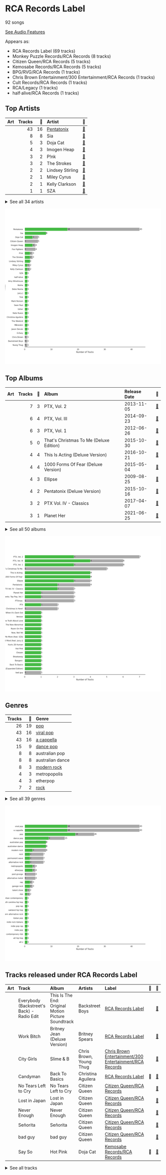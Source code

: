 # RCA Records Label

92 songs

[See Audio Features](audio_features.md)

Appears as:
- RCA Records Label (69 tracks)
- Monkey Puzzle Records/RCA Records (8 tracks)
- Citizen Queen/RCA Records (5 tracks)
- Kemosabe Records/RCA Records (5 tracks)
- BPG/RVG/RCA Records (1 tracks)
- Chris Brown Entertainment/300 Entertainment/RCA Records (1 tracks)
- Cult Records/RCA Records (1 tracks)
- RCA/Legacy (1 tracks)
- half·alive/RCA Records (1 tracks)

## Top Artists

| Art | Tracks | 💚 | Artist | 🔗 |
|:---|---:|---:|:---|:---|
| <img src="https://i.scdn.co/image/ab6761610000e5eb1723d33e6837b553b2e512c1" alt="" width="50" /> | 43 | 16 | [Pentatonix](../../artists/pentatonix/overview.md) | [🔗](https://open.spotify.com/artist/26AHtbjWKiwYzsoGoUZq53) |
| <img src="https://i.scdn.co/image/ab6761610000e5ebec40474426f4401a4203dc9f" alt="" width="50" /> | 8 | 8 | Sia | [🔗](https://open.spotify.com/artist/5WUlDfRSoLAfcVSX1WnrxN) |
| <img src="https://i.scdn.co/image/ab6761610000e5eb727a2ac15afe659be999beba" alt="" width="50" /> | 5 | 3 | Doja Cat | [🔗](https://open.spotify.com/artist/5cj0lLjcoR7YOSnhnX0Po5) |
| <img src="https://i.scdn.co/image/ab6761610000e5eb4622b02ee5bd6a21f50ca323" alt="" width="50" /> | 4 | 3 | Imogen Heap | [🔗](https://open.spotify.com/artist/6Xb4ezwoAQC4516kI89nWz) |
| <img src="https://i.scdn.co/image/ab6761610000e5eb7bbad89a61061304ec842588" alt="" width="50" /> | 3 | 2 | P!nk | [🔗](https://open.spotify.com/artist/1KCSPY1glIKqW2TotWuXOR) |
| <img src="https://i.scdn.co/image/ab6761610000e5ebcaea403b29f6a09260b6a18a" alt="" width="50" /> | 3 | 2 | The Strokes | [🔗](https://open.spotify.com/artist/0epOFNiUfyON9EYx7Tpr6V) |
| <img src="https://i.scdn.co/image/ab6761610000e5ebd68284f34757dde6b0e86b02" alt="" width="50" /> | 2 | 2 | Lindsey Stirling | [🔗](https://open.spotify.com/artist/378dH6EszOLFShpRzAQkVM) |
| <img src="https://i.scdn.co/image/ab6761610000e5eb7e8110a92ec2252f0821f8b8" alt="" width="50" /> | 2 | 1 | Miley Cyrus | [🔗](https://open.spotify.com/artist/5YGY8feqx7naU7z4HrwZM6) |
| <img src="https://i.scdn.co/image/ab6761610000e5eb305a7cc6760b53a67aaae19d" alt="" width="50" /> | 2 | 1 | Kelly Clarkson | [🔗](https://open.spotify.com/artist/3BmGtnKgCSGYIUhmivXKWX) |
| <img src="https://i.scdn.co/image/ab6761610000e5eb7eb7f6371aad8e67e01f0a03" alt="" width="50" /> | 1 | 1 | SZA | [🔗](https://open.spotify.com/artist/7tYKF4w9nC0nq9CsPZTHyP) |


<details>
<summary>See all 34 artists</summary>

| Art | Tracks | 💚 | Artist | 🔗 |
|:---|---:|---:|:---|:---|
| <img src="https://i.scdn.co/image/ab6761610000e5eb78b9bf3dfa09b90ec0aac135" alt="" width="50" /> | 1 | 1 | half•alive | [🔗](https://open.spotify.com/artist/7sOR7gk6XUlGnxj3p9F54k) |
| <img src="https://i.scdn.co/image/ab6761610000e5eb2ceb023b10da17590878e88c" alt="" width="50" /> | 1 | 1 | Amy Winehouse | [🔗](https://open.spotify.com/artist/6Q192DXotxtaysaqNPy5yR) |
| <img src="https://i.scdn.co/image/ab6761610000e5ebf271138f95fbe8188d909d50" alt="" width="50" /> | 1 | 1 | Kesha | [🔗](https://open.spotify.com/artist/6LqNN22kT3074XbTVUrhzX) |
| <img src="https://i.scdn.co/image/ab6761610000e5ebc692afc666512dc946a7358f" alt="" width="50" /> | 1 | 1 | Bebe Rexha | [🔗](https://open.spotify.com/artist/64M6ah0SkkRsnPGtGiRAbb) |
| <img src="https://i.scdn.co/image/ab6761610000e5eb116fc50265ef72d7e66723a5" alt="" width="50" /> | 1 | 1 | Juicy J | [🔗](https://open.spotify.com/artist/5gCRApTajqwbnHHPbr2Fpi) |
| <img src="https://i.scdn.co/image/ab6761610000e5ebee310fa1ea1733fd31d9866c" alt="" width="50" /> | 1 | 1 | Tink | [🔗](https://open.spotify.com/artist/4v6XOdonnfpdTKTRJArG7v) |
| <img src="https://i.scdn.co/image/ab6761610000e5eb105cc9628c315b29d299fbb4" alt="" width="50" /> | 1 | 1 | Mark Ronson | [🔗](https://open.spotify.com/artist/3hv9jJF3adDNsBSIQDqcjp) |
| <img src="https://i.scdn.co/image/ab6761610000e5eb60c3e9abe7327c0097738f22" alt="" width="50" /> | 1 | 1 | Sean Paul | [🔗](https://open.spotify.com/artist/3Isy6kedDrgPYoTS1dazA9) |
| <img src="https://i.scdn.co/image/ab6761610000e5eb84813d8e6a3154717e618140" alt="" width="50" /> | 1 | 1 | Usher | [🔗](https://open.spotify.com/artist/23zg3TcAtWQy7J6upgbUnj) |
| <img src="https://i.scdn.co/image/5d5dec419f704181b9a23dd9c55562632817c442" alt="" width="50" /> | 1 | 1 | Nate Ruess | [🔗](https://open.spotify.com/artist/1qUjOF5fzrpoNycD36b2jZ) |
| <img src="https://i.scdn.co/image/ab6761610000e5eb371cba21c6962a457c550b81" alt="" width="50" /> | 1 | 1 | Christina Aguilera | [🔗](https://open.spotify.com/artist/1l7ZsJRRS8wlW3WfJfPfNS) |
| <img src="https://i.scdn.co/image/ab6761610000e5eb01b9b4ec2a05d0805428acfa" alt="" width="50" /> | 1 | 1 | The Weeknd | [🔗](https://open.spotify.com/artist/1Xyo4u8uXC1ZmMpatF05PJ) |
| <img src="https://i.scdn.co/image/ab6761610000e5eb734144a8667a0bab0a9b9481" alt="" width="50" /> | 1 | 1 | Måneskin | [🔗](https://open.spotify.com/artist/0lAWpj5szCSwM4rUMHYmrr) |
| <img src="https://i.scdn.co/image/ab6761610000e5eb654972693e0efed3f3f4d090" alt="" width="50" /> | 1 | 1 | Jason Derulo | [🔗](https://open.spotify.com/artist/07YZf4WDAMNwqr4jfgOZ8y) |
| <img src="https://i.scdn.co/image/ab6761610000e5ebd9cfdc05548d1655bc265f85" alt="" width="50" /> | 1 | 1 | G-Eazy | [🔗](https://open.spotify.com/artist/02kJSzxNuaWGqwubyUba0Z) |
| <img src="https://i.scdn.co/image/ab6761610000e5eb586b55e89ac8b2b492f5490c" alt="" width="50" /> | 5 | 0 | Citizen Queen | [🔗](https://open.spotify.com/artist/2z7BqfKvVlkr8KVAOTBKcz) |
| <img src="https://i.scdn.co/image/ab6761610000e5ebc884df599abc793c116cdf15" alt="" width="50" /> | 4 | 0 | Foo Fighters | [🔗](https://open.spotify.com/artist/7jy3rLJdDQY21OgRLCZ9sD) |
| <img src="https://i.scdn.co/image/ab6761610000e5ebe50aa80e0f5869f84f6874d1" alt="" width="50" /> | 1 | 0 | Chris Brown | [🔗](https://open.spotify.com/artist/7bXgB6jMjp9ATFy66eO08Z) |
| <img src="https://i.scdn.co/image/ab6761610000e5ebb0d44bc6f830e443d7501a8c" alt="" width="50" /> | 1 | 0 | Backstreet Boys | [🔗](https://open.spotify.com/artist/5rSXSAkZ67PYJSvpUpkOr7) |
| <img src="https://i.scdn.co/image/ab6761610000e5eb547d2b41c9f2c97318aad0ed" alt="" width="50" /> | 1 | 0 | Young Thug | [🔗](https://open.spotify.com/artist/50co4Is1HCEo8bhOyUWKpn) |
| <img src="https://i.scdn.co/image/ab6761610000e5eb9a93e273380982dff84c0d7c" alt="" width="50" /> | 1 | 0 | Elvis Presley | [🔗](https://open.spotify.com/artist/43ZHCT0cAZBISjO8DG9PnE) |
| <img src="https://i.scdn.co/image/ab6761610000e5eb740bae2676885855f3e5b05a" alt="" width="50" /> | 1 | 0 | Tove Styrke | [🔗](https://open.spotify.com/artist/2QSPrJfYeRXaltEEiriXN9) |
| <img src="https://i.scdn.co/image/ab6761610000e5eb4e7e6ded87a4e0f65b5afcec" alt="" width="50" /> | 1 | 0 | Britney Spears | [🔗](https://open.spotify.com/artist/26dSoYclwsYLMAKD3tpOr4) |
| <img src="https://i.scdn.co/image/ab67616d0000b2739df742dcaf9b79edad9009d0" alt="" width="50" /> | 1 | 0 | The Tokens | [🔗](https://open.spotify.com/artist/1GAJzApRTMmYZ9EjQ91VOy) |

</details>


![Bar chart of top 30 artists](../../images/labels/rca_records_label/artists.png)

## Top Albums

| Art | Tracks | 💚 | Album | Release Date | 🔗 |
|:---|---:|---:|:---|:---|:---|
| <img src="https://i.scdn.co/image/ab67616d0000b273ea130469113a9c81d9b47801" alt="" width="50" /> | 7 | 3 | PTX, Vol. 2 | 2013-11-05 | [🔗](https://open.spotify.com/album/12dPqNFIdjiVFSHvtsDmzJ) |
| <img src="https://i.scdn.co/image/ab67616d0000b2732aef4a2297fc883d45e6cb2b" alt="" width="50" /> | 6 | 4 | PTX, Vol. III | 2014-09-23 | [🔗](https://open.spotify.com/album/32y54TelUHSUDWVOx4h1B4) |
| <img src="https://i.scdn.co/image/ab67616d0000b273ad76265e2c01cc533a87df0e" alt="" width="50" /> | 6 | 3 | PTX, Vol. 1 | 2012-06-26 | [🔗](https://open.spotify.com/album/5wGlP6EqF7akh6N3UGfKVZ) |
| <img src="https://i.scdn.co/image/ab67616d0000b273e0283afa7dd6c6ac806fb67c" alt="" width="50" /> | 5 | 0 | That's Christmas To Me (Deluxe Edition) | 2015-10-30 | [🔗](https://open.spotify.com/album/082VlX7cBth0o8xqDGclNn) |
| <img src="https://i.scdn.co/image/ab67616d0000b273754b2fddebe7039fdb912837" alt="" width="50" /> | 4 | 4 | This Is Acting (Deluxe Version) | 2016-10-21 | [🔗](https://open.spotify.com/album/2eV6DIPDnGl1idcjww6xyX) |
| <img src="https://i.scdn.co/image/ab67616d0000b273b55ed804149fffbb5e35ff34" alt="" width="50" /> | 4 | 4 | 1000 Forms Of Fear (Deluxe Version) | 2015-05-04 | [🔗](https://open.spotify.com/album/6FdNvoO5sF4EKwCX9je1MH) |
| <img src="https://i.scdn.co/image/ab67616d0000b27317dc79c9dc42ed849bba7020" alt="" width="50" /> | 4 | 3 | Ellipse | 2009-08-25 | [🔗](https://open.spotify.com/album/5AYKGPzPBJNHeKehCxMaq0) |
| <img src="https://i.scdn.co/image/ab67616d0000b27338407526ecab26f59f44f999" alt="" width="50" /> | 4 | 2 | Pentatonix (Deluxe Version) | 2015-10-16 | [🔗](https://open.spotify.com/album/6qf9tE8pNRW0kX1Cucrixr) |
| <img src="https://i.scdn.co/image/ab67616d0000b2739729d686606e6be27346da30" alt="" width="50" /> | 3 | 2 | PTX Vol. IV - Classics | 2017-04-07 | [🔗](https://open.spotify.com/album/00JpoY0ZaQRXTNJUruibfX) |
| <img src="https://i.scdn.co/image/ab67616d0000b2734df3245f26298a1579ecc321" alt="" width="50" /> | 3 | 1 | Planet Her | 2021-06-25 | [🔗](https://open.spotify.com/album/1nAQbHeOWTfQzbOoFrvndW) |


<details>
<summary>See all 50 albums</summary>

| Art | Tracks | 💚 | Album | Release Date | 🔗 |
|:---|---:|---:|:---|:---|:---|
| <img src="https://i.scdn.co/image/ab67616d0000b273a064dc21b8c8ebedfe4ea833" alt="" width="50" /> | 3 | 1 | PTX Presents: Top Pop, Vol. I | 2018-04-13 | [🔗](https://open.spotify.com/album/2viOlnLfhPLDgx7hvBqLwW) |
| <img src="https://i.scdn.co/image/ab67616d0000b2733a58f9ec8f85fab3e17ee75e" alt="" width="50" /> | 3 | 0 | PTXmas (Deluxe Edition) | 2012-11-12 | [🔗](https://open.spotify.com/album/5ZwH7KH8Zw0m76hYwANMos) |
| <img src="https://i.scdn.co/image/ab67616d0000b273b7c8f5fe522c41d590c8e4e5" alt="" width="50" /> | 2 | 1 | PTX | 2014-09-19 | [🔗](https://open.spotify.com/album/77RBn8pRsfXlZdfTQh221D) |
| <img src="https://i.scdn.co/image/ab67616d0000b273289f002ddb42e30363a0d445" alt="" width="50" /> | 2 | 0 | Christmas Is Here! | 2018-10-19 | [🔗](https://open.spotify.com/album/6thZNGX8hUVSjUrqJgPB9b) |
| <img src="https://i.scdn.co/image/ab67616d0000b27398acfa8c055deedc25e6081d" alt="" width="50" /> | 1 | 1 | When It's Dark Out | 2015-12-04 | [🔗](https://open.spotify.com/album/09Q3WwGYsQe5ognkvVkmCu) |
| <img src="https://i.scdn.co/image/ab67616d0000b273b63bc9378aa07542c6db43d6" alt="" width="50" /> | 1 | 1 | Version | 2007-07-10 | [🔗](https://open.spotify.com/album/74ooEOK4jY2ZCWjMK6pYmk) |
| <img src="https://i.scdn.co/image/ab67616d0000b2736096de812d8aa1bd22ab0cf2" alt="" width="50" /> | 1 | 1 | The Truth About Love | 2012-09-14 | [🔗](https://open.spotify.com/album/0pqKb2y8h2BWS46HMfmEgD) |
| <img src="https://i.scdn.co/image/ab67616d0000b273bfa99afb5ef0d26d5064b23b" alt="" width="50" /> | 1 | 1 | The New Abnormal | 2020-04-10 | [🔗](https://open.spotify.com/album/2xkZV2Hl1Omi8rk2D7t5lN) |
| <img src="https://i.scdn.co/image/ab67616d0000b2730f35726025e0f025da4c688f" alt="" width="50" /> | 1 | 1 | Room On Fire | 2003-10-28 | [🔗](https://open.spotify.com/album/3HFbH1loOUbqCyPsLuHLLh) |
| <img src="https://i.scdn.co/image/ab67616d0000b273f89d2d949f9671982e9e732c" alt="" width="50" /> | 1 | 1 | Now, Not Yet | 2019-08-09 | [🔗](https://open.spotify.com/album/2KSWrd22LGc0Hmqs2Z5i7z) |
| <img src="https://i.scdn.co/image/ab67616d0000b273908280d9807127e185b71d56" alt="" width="50" /> | 1 | 1 | Kiss Me More (feat. SZA) | 2021-04-09 | [🔗](https://open.spotify.com/album/1OnzqJTL9bwe4kvaLxRYxt) |
| <img src="https://i.scdn.co/image/ab67616d0000b2736e62a873c96524a3788a2edf" alt="" width="50" /> | 1 | 1 | I Don't Mind (feat. Juicy J) | 2014-11-21 | [🔗](https://open.spotify.com/album/5BAqg5IJQ7XFKfdoCiOlJw) |
| <img src="https://i.scdn.co/image/ab67616d0000b273786cb106c8bb0c15c86a93a0" alt="" width="50" /> | 1 | 1 | Hurts 2B Human | 2019-04-26 | [🔗](https://open.spotify.com/album/6JKkXVEljQJ1wKbRG5MywC) |
| <img src="https://i.scdn.co/image/ab67616d0000b27382b243023b937fd579a35533" alt="" width="50" /> | 1 | 1 | Hot Pink | 2019-11-07 | [🔗](https://open.spotify.com/album/1MmVkhiwTH0BkNOU3nw5d3) |
| <img src="https://i.scdn.co/image/ab67616d0000b273fa0ab3a28b5c52d8a5f97045" alt="" width="50" /> | 1 | 1 | Chosen | 2017-12-08 | [🔗](https://open.spotify.com/album/2qJw6w5XwQO0PQlSWPu7Tw) |
| <img src="https://i.scdn.co/image/ab67616d0000b27303dadde4d9d305c1c3e0d91c" alt="" width="50" /> | 1 | 1 | Breakaway | 2004-01-17 | [🔗](https://open.spotify.com/album/5gDAEao3VxFdbm8vS0koQq) |
| <img src="https://i.scdn.co/image/ab67616d0000b2736b18d0490878750cd69abf2c" alt="" width="50" /> | 1 | 1 | Bangerz (Deluxe Version) | 2013-10-04 | [🔗](https://open.spotify.com/album/3RDqXDc1bAETps54MSSOW0) |
| <img src="https://i.scdn.co/image/ab67616d0000b273d74f4550a6e409bf51652db7" alt="" width="50" /> | 1 | 1 | Back To Basics | 2006-08-14 | [🔗](https://open.spotify.com/album/0zRJsgzHZUUdk8Rjk6Segd) |
| <img src="https://i.scdn.co/image/ab67616d0000b2737a6339d6ddfd579f77559b3c" alt="" width="50" /> | 1 | 1 | Animal (Expanded Edition) | 2010-01-01 | [🔗](https://open.spotify.com/album/6fpLLJsDSSAlToEDW2jv4F) |
| <img src="https://i.scdn.co/image/ab67616d0000b273fec526f773b919f6ec2e1127" alt="" width="50" /> | 1 | 0 | bad guy | 2019-12-13 | [🔗](https://open.spotify.com/album/1phloQZ7zGTlsfQVUBiTbK) |
| <img src="https://i.scdn.co/image/ab67616d0000b2739df742dcaf9b79edad9009d0" alt="" width="50" /> | 1 | 0 | Wimoweh!!! - The Best Of The Tokens | 1994-08-29 | [🔗](https://open.spotify.com/album/6NBox81OQox7U4I0hZB9t0) |
| <img src="https://i.scdn.co/image/ab67616d0000b273c999354430ff7eac3e0d9bc8" alt="" width="50" /> | 1 | 0 | This Is The End: Original Motion Picture Soundtrack | 2013-06-10 | [🔗](https://open.spotify.com/album/1SFKmqhTTEkE3PmSBEMpa3) |
| <img src="https://i.scdn.co/image/ab67616d0000b2731759635c92b6314d3d3c9fe9" alt="" width="50" /> | 1 | 0 | There Is Nothing Left To Lose | 1999-11-02 | [🔗](https://open.spotify.com/album/28q2N44ocJECgf8sbHEDfY) |
| <img src="https://i.scdn.co/image/ab67616d0000b273183ce7c015d33f55210a2b4a" alt="" width="50" /> | 1 | 0 | The Sound of Silence | 2019-02-15 | [🔗](https://open.spotify.com/album/2d5CHsmyOYGqfjDaPrdEzc) |
| <img src="https://i.scdn.co/image/ab67616d0000b2730389027010b78a5e7dce426b" alt="" width="50" /> | 1 | 0 | The Colour And The Shape | 1997-05-20 | [🔗](https://open.spotify.com/album/30ly6F6Xl0TKmyBCU50Khv) |
| <img src="https://i.scdn.co/image/ab67616d0000b2730d0837e34a3fcc57de9fc93d" alt="" width="50" /> | 1 | 0 | Sway | 2018-05-04 | [🔗](https://open.spotify.com/album/3fSRbKgYW6kcR1ZFMaaNV4) |
| <img src="https://i.scdn.co/image/ab67616d0000b27363e0ddbb488d0eeec0e738fc" alt="" width="50" /> | 1 | 0 | Slime & B | 2020-05-08 | [🔗](https://open.spotify.com/album/7fZKtzZAsfH0kzeTivu5TG) |
| <img src="https://i.scdn.co/image/ab67616d0000b2732bba357383c6f9dbb5112392" alt="" width="50" /> | 1 | 0 | Slide Away | 2019-08-16 | [🔗](https://open.spotify.com/album/0SHGFAL8WZUvpWb5iLPp6E) |
| <img src="https://i.scdn.co/image/ab67616d0000b27348c7740526dec326d08b28d8" alt="" width="50" /> | 1 | 0 | Señorita | 2019-12-02 | [🔗](https://open.spotify.com/album/40wlfdkpATRjUMtrlt6BFb) |
| <img src="https://i.scdn.co/image/ab67616d0000b273a0dbab021f379ba34283a4ed" alt="" width="50" /> | 1 | 0 | No Tears Left to Cry | 2018-12-11 | [🔗](https://open.spotify.com/album/2f47uqbseyM4AGSCiIQaw2) |
| <img src="https://i.scdn.co/image/ab67616d0000b2739c5f8c31793f6cf28146004b" alt="" width="50" /> | 1 | 0 | Never Enough | 2019-02-08 | [🔗](https://open.spotify.com/album/0c9cgQqbVL9QVvwbA6faAB) |
| <img src="https://i.scdn.co/image/ab67616d0000b2731dd365a8240e6a0c0294f764" alt="" width="50" /> | 1 | 0 | Lost in Japan | 2018-12-28 | [🔗](https://open.spotify.com/album/1Zs8K8co0WkLKaQ4NxduR5) |
| <img src="https://i.scdn.co/image/ab67616d0000b27313f2466b83507515291acce4" alt="" width="50" /> | 1 | 0 | Is This It | 2001-07-30 | [🔗](https://open.spotify.com/album/2k8KgmDp9oHrmu0MIj4XDE) |
| <img src="https://i.scdn.co/image/ab67616d0000b2736c44679425e2695001b35d72" alt="" width="50" /> | 1 | 0 | In Your Honor | 2005-06-14 | [🔗](https://open.spotify.com/album/2eprpJCYbCbPZRKVGIEJxZ) |
| <img src="https://i.scdn.co/image/ab67616d0000b27383e260c313dc1ff1f17909cf" alt="" width="50" /> | 1 | 0 | Echoes, Silence, Patience & Grace | 2007-09-25 | [🔗](https://open.spotify.com/album/3ilXDEG0xiajK8AbqboeJz) |
| <img src="https://i.scdn.co/image/ab67616d0000b2733c9f7b8faf039c7607d12255" alt="" width="50" /> | 1 | 0 | Britney Jean (Deluxe Version) | 2013-11-30 | [🔗](https://open.spotify.com/album/5rlB2HPoNHg2m1wmmh0TRv) |
| <img src="https://i.scdn.co/image/ab67616d0000b273f96cefb0197694ad440c3314" alt="" width="50" /> | 1 | 0 | Blue Hawaii | 1961-10-20 | [🔗](https://open.spotify.com/album/7xe8VI48TxUpU1IIo0RfGi) |
| <img src="https://i.scdn.co/image/ab67616d0000b27300164c96548a622d34b39828" alt="" width="50" /> | 1 | 0 | Beautiful Trauma | 2017-10-13 | [🔗](https://open.spotify.com/album/7hwhuEQT4Fp5bzwLlYZtiz) |
| <img src="https://i.scdn.co/image/ab67616d0000b2737ed87984e7f39ba42ee1b50a" alt="" width="50" /> | 1 | 0 | All I Ever Wanted | 2009-03-06 | [🔗](https://open.spotify.com/album/4h8seeFAi6iYhslcWIxTSG) |
| <img src="https://i.scdn.co/image/ab67616d0000b273ddbbb08d6f7a6ed263fa6afc" alt="" width="50" /> | 1 | 0 | A Pentatonix Christmas Deluxe | 2017-12-06 | [🔗](https://open.spotify.com/album/3sId8sOH47yqOWopzbEtJn) |

</details>


![Bar chart of top 30 albums](../../images/labels/rca_records_label/albums.png)

## Genres

| Tracks | 💚 | Genre |
|---:|---:|:---|
| 26 | 19 | [pop](../../genres/pop/overview.md) |
| 43 | 16 | [viral pop](../../genres/viral_pop/overview.md) |
| 43 | 16 | [a cappella](../../genres/a_cappella/overview.md) |
| 15 | 9 | [dance pop](../../genres/dance_pop/overview.md) |
| 8 | 8 | australian pop |
| 8 | 8 | australian dance |
| 8 | 3 | [modern rock](../../genres/modern_rock/overview.md) |
| 4 | 3 | metropopolis |
| 4 | 3 | etherpop |
| 7 | 2 | [rock](../../genres/rock/overview.md) |


<details>
<summary>See all 39 genres</summary>

| Tracks | 💚 | Genre |
|---:|---:|:---|
| 7 | 2 | [permanent wave](../../genres/permanent_wave/overview.md) |
| 7 | 2 | alternative rock |
| 3 | 2 | rap |
| 3 | 2 | garage rock |
| 2 | 1 | talent show |
| 2 | 1 | [r&b](../../genres/r_b/overview.md) |
| 1 | 1 | urban contemporary |
| 1 | 1 | south carolina hip hop |
| 1 | 1 | pop rap |
| 1 | 1 | oakland hip hop |
| 1 | 1 | modern alternative rock |
| 1 | 1 | italian pop |
| 1 | 1 | indie rock italiano |
| 1 | 1 | indie pop rap |
| 1 | 1 | indie pop |
| 1 | 1 | contemporary r&b |
| 1 | 1 | atl hip hop |
| 1 | 1 | alt z |
| 4 | 0 | post-grunge |
| 4 | 0 | alternative metal |
| 1 | 0 | swedish synthpop |
| 1 | 0 | swedish pop |
| 1 | 0 | swedish electropop |
| 1 | 0 | sunshine pop |
| 1 | 0 | rockabilly |
| 1 | 0 | rock-and-roll |
| 1 | 0 | electropop |
| 1 | 0 | doo-wop |
| 1 | 0 | boy band |

</details>


![Bar chart of top 30 genres](../../images/labels/rca_records_label/genres.png)

## Tracks released under RCA Records Label

| Art | Track | Album | Artists | Label | 💚 | 🔗 |
|:---|:---|:---|:---|:---|:---|:---|
| <img src="https://i.scdn.co/image/ab67616d0000b273c999354430ff7eac3e0d9bc8" alt="" width="50" /> | Everybody (Backstreet's Back) - Radio Edit | This Is The End: Original Motion Picture Soundtrack | Backstreet Boys | [RCA Records Label](.) | | [🔗](https://open.spotify.com/track/4rTeOSYqwXNz5qPR2DUTFZ) |
| <img src="https://i.scdn.co/image/ab67616d0000b2733c9f7b8faf039c7607d12255" alt="" width="50" /> | Work Bitch | Britney Jean (Deluxe Version) | Britney Spears | [RCA Records Label](.) | | [🔗](https://open.spotify.com/track/3KliPMvk1EvFZu9cvkj8p1) |
| <img src="https://i.scdn.co/image/ab67616d0000b27363e0ddbb488d0eeec0e738fc" alt="" width="50" /> | City Girls | Slime & B | Chris Brown, Young Thug | [Chris Brown Entertainment/300 Entertainment/RCA Records](.) | | [🔗](https://open.spotify.com/track/1rJUbH0v2E8t1GY4OAUTeC) |
| <img src="https://i.scdn.co/image/ab67616d0000b273d74f4550a6e409bf51652db7" alt="" width="50" /> | Candyman | Back To Basics | Christina Aguilera | [RCA Records Label](.) | 💚 | [🔗](https://open.spotify.com/track/5lUTzPuiloBHm1qEaJcJfF) |
| <img src="https://i.scdn.co/image/ab67616d0000b273a0dbab021f379ba34283a4ed" alt="" width="50" /> | No Tears Left to Cry | No Tears Left to Cry | Citizen Queen | [Citizen Queen/RCA Records](.) | | [🔗](https://open.spotify.com/track/6SgkZROgo3xuatvg1zU8AZ) |
| <img src="https://i.scdn.co/image/ab67616d0000b2731dd365a8240e6a0c0294f764" alt="" width="50" /> | Lost in Japan | Lost in Japan | Citizen Queen | [Citizen Queen/RCA Records](.) | | [🔗](https://open.spotify.com/track/14ruMnm89Giao1vbFs7Bux) |
| <img src="https://i.scdn.co/image/ab67616d0000b2739c5f8c31793f6cf28146004b" alt="" width="50" /> | Never Enough | Never Enough | Citizen Queen | [Citizen Queen/RCA Records](.) | | [🔗](https://open.spotify.com/track/3NzxjhxtUmmicwbWquPoXt) |
| <img src="https://i.scdn.co/image/ab67616d0000b27348c7740526dec326d08b28d8" alt="" width="50" /> | Señorita | Señorita | Citizen Queen | [Citizen Queen/RCA Records](.) | | [🔗](https://open.spotify.com/track/3QglLwEow7OT5BUaZUNS4W) |
| <img src="https://i.scdn.co/image/ab67616d0000b273fec526f773b919f6ec2e1127" alt="" width="50" /> | bad guy | bad guy | Citizen Queen | [Citizen Queen/RCA Records](.) | | [🔗](https://open.spotify.com/track/2trPKQthDkOiLFCNy5fkIO) |
| <img src="https://i.scdn.co/image/ab67616d0000b27382b243023b937fd579a35533" alt="" width="50" /> | Say So | Hot Pink | Doja Cat | [Kemosabe Records/RCA Records](.) | 💚 | [🔗](https://open.spotify.com/track/3Dv1eDb0MEgF93GpLXlucZ) |


<details>
<summary>See all tracks</summary>

| Art | Track | Album | Artists | Label | 💚 | 🔗 |
|:---|:---|:---|:---|:---|:---|:---|
| <img src="https://i.scdn.co/image/ab67616d0000b273908280d9807127e185b71d56" alt="" width="50" /> | Kiss Me More (feat. SZA) | Kiss Me More (feat. SZA) | Doja Cat, SZA | [Kemosabe Records/RCA Records](.) | 💚 | [🔗](https://open.spotify.com/track/748mdHapucXQri7IAO8yFK) |
| <img src="https://i.scdn.co/image/ab67616d0000b2734df3245f26298a1579ecc321" alt="" width="50" /> | Need to Know | Planet Her | Doja Cat | [Kemosabe Records/RCA Records](.) | | [🔗](https://open.spotify.com/track/3Vi5XqYrmQgOYBajMWSvCi) |
| <img src="https://i.scdn.co/image/ab67616d0000b2734df3245f26298a1579ecc321" alt="" width="50" /> | Woman | Planet Her | Doja Cat | [Kemosabe Records/RCA Records](.) | | [🔗](https://open.spotify.com/track/6Uj1ctrBOjOas8xZXGqKk4) |
| <img src="https://i.scdn.co/image/ab67616d0000b2734df3245f26298a1579ecc321" alt="" width="50" /> | You Right | Planet Her | Doja Cat, The Weeknd | [Kemosabe Records/RCA Records](.) | 💚 | [🔗](https://open.spotify.com/track/0k4d5YPDr1r7FX77VdqWez) |
| <img src="https://i.scdn.co/image/ab67616d0000b273f96cefb0197694ad440c3314" alt="" width="50" /> | Can't Help Falling in Love | Blue Hawaii | Elvis Presley | [Legacy](../legacy), [RCA Records Label](.) | | [🔗](https://open.spotify.com/track/44AyOl4qVkzS48vBsbNXaC) |
| <img src="https://i.scdn.co/image/ab67616d0000b2730389027010b78a5e7dce426b" alt="" width="50" /> | Everlong | The Colour And The Shape | Foo Fighters | [RCA Records Label](.) | | [🔗](https://open.spotify.com/track/5UWwZ5lm5PKu6eKsHAGxOk) |
| <img src="https://i.scdn.co/image/ab67616d0000b2731759635c92b6314d3d3c9fe9" alt="" width="50" /> | Learn to Fly | There Is Nothing Left To Lose | Foo Fighters | [RCA Records Label](.) | | [🔗](https://open.spotify.com/track/5OQsiBsky2k2kDKy2bX2eT) |
| <img src="https://i.scdn.co/image/ab67616d0000b2736c44679425e2695001b35d72" alt="" width="50" /> | Best of You | In Your Honor | Foo Fighters | [RCA Records Label](.) | | [🔗](https://open.spotify.com/track/5FZxsHWIvUsmSK1IAvm2pp) |
| <img src="https://i.scdn.co/image/ab67616d0000b27383e260c313dc1ff1f17909cf" alt="" width="50" /> | The Pretender | Echoes, Silence, Patience & Grace | Foo Fighters | [RCA Records Label](.) | | [🔗](https://open.spotify.com/track/7x8dCjCr0x6x2lXKujYD34) |
| <img src="https://i.scdn.co/image/ab67616d0000b27398acfa8c055deedc25e6081d" alt="" width="50" /> | Me, Myself & I | When It's Dark Out | G-Eazy, Bebe Rexha | [BPG/RVG/RCA Records](.) | 💚 | [🔗](https://open.spotify.com/track/40YcuQysJ0KlGQTeGUosTC) |
| <img src="https://i.scdn.co/image/ab67616d0000b273f89d2d949f9671982e9e732c" alt="" width="50" /> | still feel. | Now, Not Yet | half•alive | [half·alive/RCA Records](.) | 💚 | [🔗](https://open.spotify.com/track/48XkVAagIoQHCsOlJtXUd5) |
| <img src="https://i.scdn.co/image/ab67616d0000b27317dc79c9dc42ed849bba7020" alt="" width="50" /> | Aha! | Ellipse | Imogen Heap | [RCA Records Label](.) | 💚 | [🔗](https://open.spotify.com/track/42itRd5WoYb42RSYOloJvD) |
| <img src="https://i.scdn.co/image/ab67616d0000b27317dc79c9dc42ed849bba7020" alt="" width="50" /> | Earth | Ellipse | Imogen Heap | [RCA Records Label](.) | 💚 | [🔗](https://open.spotify.com/track/4zXgNwVhtfDrPLjKs52msC) |
| <img src="https://i.scdn.co/image/ab67616d0000b27317dc79c9dc42ed849bba7020" alt="" width="50" /> | First Train Home | Ellipse | Imogen Heap | [RCA Records Label](.) | | [🔗](https://open.spotify.com/track/504gJcwsW5n0s3Zj5uAedr) |
| <img src="https://i.scdn.co/image/ab67616d0000b27317dc79c9dc42ed849bba7020" alt="" width="50" /> | Wait It Out | Ellipse | Imogen Heap | [RCA Records Label](.) | 💚 | [🔗](https://open.spotify.com/track/4xszw2YraekWIpj0SZ6Lp6) |
| <img src="https://i.scdn.co/image/ab67616d0000b27303dadde4d9d305c1c3e0d91c" alt="" width="50" /> | Because of You | Breakaway | Kelly Clarkson | [RCA Records Label](.) | 💚 | [🔗](https://open.spotify.com/track/3f3omU8n47Mqyab5nCaGyT) |
| <img src="https://i.scdn.co/image/ab67616d0000b2737ed87984e7f39ba42ee1b50a" alt="" width="50" /> | Already Gone | All I Ever Wanted | Kelly Clarkson | [RCA Records Label](.) | | [🔗](https://open.spotify.com/track/4fq2YUONcgrCJ2SPndSeKC) |
| <img src="https://i.scdn.co/image/ab67616d0000b2737a6339d6ddfd579f77559b3c" alt="" width="50" /> | TiK ToK | Animal (Expanded Edition) | Kesha | [RCA Records Label](.) | 💚 | [🔗](https://open.spotify.com/track/0HPD5WQqrq7wPWR7P7Dw1i) |
| <img src="https://i.scdn.co/image/ab67616d0000b273b63bc9378aa07542c6db43d6" alt="" width="50" /> | Valerie (feat. Amy Winehouse) - Version Revisited | Version | Mark Ronson, Amy Winehouse | [RCA Records Label](.) | 💚 | [🔗](https://open.spotify.com/track/631U6DaszJisq3TiaQ0vTM) |
| <img src="https://i.scdn.co/image/ab67616d0000b2736b18d0490878750cd69abf2c" alt="" width="50" /> | Wrecking Ball | Bangerz (Deluxe Version) | Miley Cyrus | [RCA Records Label](.) | 💚 | [🔗](https://open.spotify.com/track/2vwlzO0Qp8kfEtzTsCXfyE) |
| <img src="https://i.scdn.co/image/ab67616d0000b2732bba357383c6f9dbb5112392" alt="" width="50" /> | Slide Away | Slide Away | Miley Cyrus | [RCA Records Label](.) | | [🔗](https://open.spotify.com/track/44ADyYoY5liaRa3EOAl4uf) |
| <img src="https://i.scdn.co/image/ab67616d0000b273fa0ab3a28b5c52d8a5f97045" alt="" width="50" /> | Beggin' | Chosen | Måneskin | [RCA Records Label](.) | 💚 | [🔗](https://open.spotify.com/track/3Wrjm47oTz2sjIgck11l5e) |
| <img src="https://i.scdn.co/image/ab67616d0000b2736096de812d8aa1bd22ab0cf2" alt="" width="50" /> | Just Give Me a Reason (feat. Nate Ruess) | The Truth About Love | P!nk, Nate Ruess | [RCA Records Label](.) | 💚 | [🔗](https://open.spotify.com/track/4VC5nFbYO4avKksJ9jN4pY) |
| <img src="https://i.scdn.co/image/ab67616d0000b27300164c96548a622d34b39828" alt="" width="50" /> | What About Us | Beautiful Trauma | P!nk | [RCA Records Label](.) | | [🔗](https://open.spotify.com/track/0Qh38w01QRXK6KHIv0e3hb) |
| <img src="https://i.scdn.co/image/ab67616d0000b273786cb106c8bb0c15c86a93a0" alt="" width="50" /> | Hustle | Hurts 2B Human | P!nk | [RCA Records Label](.) | 💚 | [🔗](https://open.spotify.com/track/6BVmygBQhe4pTZQgKkzstD) |
| <img src="https://i.scdn.co/image/ab67616d0000b273ad76265e2c01cc533a87df0e" alt="" width="50" /> | Aha! | PTX, Vol. 1 | [Pentatonix](../../artists/pentatonix/overview.md) | [RCA Records Label](.) | 💚 | [🔗](https://open.spotify.com/track/5AspukpHyZuTciR17YPSrS) |
| <img src="https://i.scdn.co/image/ab67616d0000b273ad76265e2c01cc533a87df0e" alt="" width="50" /> | Show You How to Love | PTX, Vol. 1 | [Pentatonix](../../artists/pentatonix/overview.md) | [RCA Records Label](.) | | [🔗](https://open.spotify.com/track/0jExzGwfnZ1vTuCVB7w3vM) |
| <img src="https://i.scdn.co/image/ab67616d0000b273ad76265e2c01cc533a87df0e" alt="" width="50" /> | Somebody That I Used to Know | PTX, Vol. 1 | [Pentatonix](../../artists/pentatonix/overview.md) | [RCA Records Label](.) | | [🔗](https://open.spotify.com/track/5XPSElbh3y0S1Jl0ggpwQr) |
| <img src="https://i.scdn.co/image/ab67616d0000b273ad76265e2c01cc533a87df0e" alt="" width="50" /> | Starships | PTX, Vol. 1 | [Pentatonix](../../artists/pentatonix/overview.md) | [RCA Records Label](.) | | [🔗](https://open.spotify.com/track/28KAxjOTAnnGjGpC2Qx8gn) |
| <img src="https://i.scdn.co/image/ab67616d0000b273ad76265e2c01cc533a87df0e" alt="" width="50" /> | The Baddest Girl | PTX, Vol. 1 | [Pentatonix](../../artists/pentatonix/overview.md) | [RCA Records Label](.) | 💚 | [🔗](https://open.spotify.com/track/3tKAuyZm1eLdmkZekqezic) |
| <img src="https://i.scdn.co/image/ab67616d0000b273ad76265e2c01cc533a87df0e" alt="" width="50" /> | We Are Young | PTX, Vol. 1 | [Pentatonix](../../artists/pentatonix/overview.md) | [RCA Records Label](.) | 💚 | [🔗](https://open.spotify.com/track/5mMoySkxdUWlTw6X2l4egi) |
| <img src="https://i.scdn.co/image/ab67616d0000b2733a58f9ec8f85fab3e17ee75e" alt="" width="50" /> | Carol of the Bells | PTXmas (Deluxe Edition) | [Pentatonix](../../artists/pentatonix/overview.md) | [RCA Records Label](.) | | [🔗](https://open.spotify.com/track/4cJhiux4xzrdgSHUeAjP48) |
| <img src="https://i.scdn.co/image/ab67616d0000b2733a58f9ec8f85fab3e17ee75e" alt="" width="50" /> | O Come, O Come Emmanuel | PTXmas (Deluxe Edition) | [Pentatonix](../../artists/pentatonix/overview.md) | [RCA Records Label](.) | | [🔗](https://open.spotify.com/track/4eKD9QhFqvwA4ilUAkQAbI) |
| <img src="https://i.scdn.co/image/ab67616d0000b2733a58f9ec8f85fab3e17ee75e" alt="" width="50" /> | The Christmas Song (Chestnuts Roasting on an Open Fire) | PTXmas (Deluxe Edition) | [Pentatonix](../../artists/pentatonix/overview.md) | [RCA Records Label](.) | | [🔗](https://open.spotify.com/track/3M2xVmqG5GgthkaRJBntBk) |
| <img src="https://i.scdn.co/image/ab67616d0000b273ea130469113a9c81d9b47801" alt="" width="50" /> | Daft Punk | PTX, Vol. 2 | [Pentatonix](../../artists/pentatonix/overview.md) | [RCA Records Label](.) | 💚 | [🔗](https://open.spotify.com/track/6ukvsBzq4d1vBsAUmz7ZVt) |
| <img src="https://i.scdn.co/image/ab67616d0000b273ea130469113a9c81d9b47801" alt="" width="50" /> | Hey Momma / Hit the Road Jack | PTX, Vol. 2 | [Pentatonix](../../artists/pentatonix/overview.md) | [RCA Records Label](.) | | [🔗](https://open.spotify.com/track/2wUZek0zWyw5mGKoT8mRcG) |
| <img src="https://i.scdn.co/image/ab67616d0000b273ea130469113a9c81d9b47801" alt="" width="50" /> | I Need Your Love | PTX, Vol. 2 | [Pentatonix](../../artists/pentatonix/overview.md) | [RCA Records Label](.) | | [🔗](https://open.spotify.com/track/11tQS3cthRT6guY7WkTypx) |
| <img src="https://i.scdn.co/image/ab67616d0000b273ea130469113a9c81d9b47801" alt="" width="50" /> | Love Again | PTX, Vol. 2 | [Pentatonix](../../artists/pentatonix/overview.md) | [RCA Records Label](.) | | [🔗](https://open.spotify.com/track/0vcyzDe6aoYTg6jM0U0T9r) |
| <img src="https://i.scdn.co/image/ab67616d0000b273ea130469113a9c81d9b47801" alt="" width="50" /> | Natural Disaster | PTX, Vol. 2 | [Pentatonix](../../artists/pentatonix/overview.md) | [RCA Records Label](.) | | [🔗](https://open.spotify.com/track/04nemEju86ULMJ1iy6EAsF) |
| <img src="https://i.scdn.co/image/ab67616d0000b273ea130469113a9c81d9b47801" alt="" width="50" /> | Run to You | PTX, Vol. 2 | [Pentatonix](../../artists/pentatonix/overview.md) | [RCA Records Label](.) | 💚 | [🔗](https://open.spotify.com/track/1bukNCD9JEwNp235Ov0iZH) |
| <img src="https://i.scdn.co/image/ab67616d0000b273ea130469113a9c81d9b47801" alt="" width="50" /> | Valentine | PTX, Vol. 2 | [Pentatonix](../../artists/pentatonix/overview.md) | [RCA Records Label](.) | 💚 | [🔗](https://open.spotify.com/track/5djjmpqAOlne6d5RSHQmvu) |
| <img src="https://i.scdn.co/image/ab67616d0000b273b7c8f5fe522c41d590c8e4e5" alt="" width="50" /> | Radioactive | PTX | [Pentatonix](../../artists/pentatonix/overview.md), Lindsey Stirling | [RCA Records Label](.) | 💚 | [🔗](https://open.spotify.com/track/7dJGehjbhJvs3K4fWwYTW1) |
| <img src="https://i.scdn.co/image/ab67616d0000b273b7c8f5fe522c41d590c8e4e5" alt="" width="50" /> | Say Something | PTX | [Pentatonix](../../artists/pentatonix/overview.md) | [RCA Records Label](.) | | [🔗](https://open.spotify.com/track/2SrJ0Iw6GobiRGyh2XKZhV) |
| <img src="https://i.scdn.co/image/ab67616d0000b2732aef4a2297fc883d45e6cb2b" alt="" width="50" /> | La La Latch (Sam Smith/Disclosure/Naughty Boy Mashup) | PTX, Vol. III | [Pentatonix](../../artists/pentatonix/overview.md) | [RCA Records Label](.) | 💚 | [🔗](https://open.spotify.com/track/6fOqEAXCwboCO4BdzbZG1K) |
| <img src="https://i.scdn.co/image/ab67616d0000b2732aef4a2297fc883d45e6cb2b" alt="" width="50" /> | Papaoutai (Stromae Cover) (feat. Lindsey Stirling) | PTX, Vol. III | [Pentatonix](../../artists/pentatonix/overview.md), Lindsey Stirling | [RCA Records Label](.) | 💚 | [🔗](https://open.spotify.com/track/4LeTorR5FyWgxM3zZI7Qii) |
| <img src="https://i.scdn.co/image/ab67616d0000b2732aef4a2297fc883d45e6cb2b" alt="" width="50" /> | Problem (Ariana Grande Cover) | PTX, Vol. III | [Pentatonix](../../artists/pentatonix/overview.md) | [RCA Records Label](.) | 💚 | [🔗](https://open.spotify.com/track/45h4cCw7ccsRXb0Orle2an) |
| <img src="https://i.scdn.co/image/ab67616d0000b2732aef4a2297fc883d45e6cb2b" alt="" width="50" /> | Rather Be (Clean Bandit Cover) | PTX, Vol. III | [Pentatonix](../../artists/pentatonix/overview.md) | [RCA Records Label](.) | 💚 | [🔗](https://open.spotify.com/track/4hxemf0pE0mSzubgsfRLWu) |
| <img src="https://i.scdn.co/image/ab67616d0000b2732aef4a2297fc883d45e6cb2b" alt="" width="50" /> | See Through | PTX, Vol. III | [Pentatonix](../../artists/pentatonix/overview.md) | [RCA Records Label](.) | | [🔗](https://open.spotify.com/track/6UNqsxeupIqwNds2oSDYnY) |
| <img src="https://i.scdn.co/image/ab67616d0000b2732aef4a2297fc883d45e6cb2b" alt="" width="50" /> | Standing By | PTX, Vol. III | [Pentatonix](../../artists/pentatonix/overview.md) | [RCA Records Label](.) | | [🔗](https://open.spotify.com/track/2ZtMNYog671T0UFfp0hhWq) |
| <img src="https://i.scdn.co/image/ab67616d0000b27338407526ecab26f59f44f999" alt="" width="50" /> | Can't Sleep Love | Pentatonix (Deluxe Version) | [Pentatonix](../../artists/pentatonix/overview.md) | [RCA Records Label](.) | | [🔗](https://open.spotify.com/track/1klGbW5a9qTBFUjFfddbmU) |
| <img src="https://i.scdn.co/image/ab67616d0000b27338407526ecab26f59f44f999" alt="" width="50" /> | Can't Sleep Love (feat. Tink) | Pentatonix (Deluxe Version) | [Pentatonix](../../artists/pentatonix/overview.md), Tink | [RCA Records Label](.) | 💚 | [🔗](https://open.spotify.com/track/1GXFYdKM6MNrogE2PacpKe) |
| <img src="https://i.scdn.co/image/ab67616d0000b27338407526ecab26f59f44f999" alt="" width="50" /> | If I Ever Fall In Love (feat. Jason Derulo) | Pentatonix (Deluxe Version) | [Pentatonix](../../artists/pentatonix/overview.md), Jason Derulo | [RCA Records Label](.) | 💚 | [🔗](https://open.spotify.com/track/3vaWsG3oKZt0bSra2p5c5R) |
| <img src="https://i.scdn.co/image/ab67616d0000b27338407526ecab26f59f44f999" alt="" width="50" /> | Na Na Na | Pentatonix (Deluxe Version) | [Pentatonix](../../artists/pentatonix/overview.md) | [RCA Records Label](.) | | [🔗](https://open.spotify.com/track/6v08G3CGcoyiODIWZoOxR4) |
| <img src="https://i.scdn.co/image/ab67616d0000b273e0283afa7dd6c6ac806fb67c" alt="" width="50" /> | Dance of the Sugar Plum Fairy | That's Christmas To Me (Deluxe Edition) | [Pentatonix](../../artists/pentatonix/overview.md) | [RCA Records Label](.) | | [🔗](https://open.spotify.com/track/0u0TlASkQWH2bGIZRu0HLh) |
| <img src="https://i.scdn.co/image/ab67616d0000b273e0283afa7dd6c6ac806fb67c" alt="" width="50" /> | It's the Most Wonderful Time of the Year | That's Christmas To Me (Deluxe Edition) | [Pentatonix](../../artists/pentatonix/overview.md) | [RCA Records Label](.) | | [🔗](https://open.spotify.com/track/4DXJt41B9ZPh3UmxiPkBT0) |
| <img src="https://i.scdn.co/image/ab67616d0000b273e0283afa7dd6c6ac806fb67c" alt="" width="50" /> | Let It Go | That's Christmas To Me (Deluxe Edition) | [Pentatonix](../../artists/pentatonix/overview.md) | [RCA Records Label](.) | | [🔗](https://open.spotify.com/track/2G7K3Op9y3HhqrF2TdHP95) |
| <img src="https://i.scdn.co/image/ab67616d0000b273e0283afa7dd6c6ac806fb67c" alt="" width="50" /> | Mary, Did You Know? | That's Christmas To Me (Deluxe Edition) | [Pentatonix](../../artists/pentatonix/overview.md) | [RCA Records Label](.) | | [🔗](https://open.spotify.com/track/4z8sz6E4YyFuEkv5o7IJni) |
| <img src="https://i.scdn.co/image/ab67616d0000b273e0283afa7dd6c6ac806fb67c" alt="" width="50" /> | Sleigh Ride | That's Christmas To Me (Deluxe Edition) | [Pentatonix](../../artists/pentatonix/overview.md) | [RCA Records Label](.) | | [🔗](https://open.spotify.com/track/0ErjxyZ4qHQVs5umCBIClk) |
| <img src="https://i.scdn.co/image/ab67616d0000b2739729d686606e6be27346da30" alt="" width="50" /> | Can't Help Falling In Love | PTX Vol. IV - Classics | [Pentatonix](../../artists/pentatonix/overview.md) | [RCA Records Label](.) | 💚 | [🔗](https://open.spotify.com/track/1xKScU3i8ho0OIhNoC5YW9) |
| <img src="https://i.scdn.co/image/ab67616d0000b2739729d686606e6be27346da30" alt="" width="50" /> | Imagine | PTX Vol. IV - Classics | [Pentatonix](../../artists/pentatonix/overview.md) | [RCA Records Label](.) | 💚 | [🔗](https://open.spotify.com/track/1UaTmLT3nB1sNBfv1hkqU1) |
| <img src="https://i.scdn.co/image/ab67616d0000b2739729d686606e6be27346da30" alt="" width="50" /> | Over The Rainbow | PTX Vol. IV - Classics | [Pentatonix](../../artists/pentatonix/overview.md) | [RCA Records Label](.) | | [🔗](https://open.spotify.com/track/7MefjVBQqdV6XRXBlWejTQ) |
| <img src="https://i.scdn.co/image/ab67616d0000b273ddbbb08d6f7a6ed263fa6afc" alt="" width="50" /> | Hallelujah | A Pentatonix Christmas Deluxe | [Pentatonix](../../artists/pentatonix/overview.md) | [RCA Records Label](.) | | [🔗](https://open.spotify.com/track/0HZk0QsXPhMNAWNDR3rYE8) |
| <img src="https://i.scdn.co/image/ab67616d0000b273a064dc21b8c8ebedfe4ea833" alt="" width="50" /> | Attention | PTX Presents: Top Pop, Vol. I | [Pentatonix](../../artists/pentatonix/overview.md) | [RCA Records Label](.) | | [🔗](https://open.spotify.com/track/5P40YyCrdZRsoj2vTbSyVI) |
| <img src="https://i.scdn.co/image/ab67616d0000b273a064dc21b8c8ebedfe4ea833" alt="" width="50" /> | Finesse | PTX Presents: Top Pop, Vol. I | [Pentatonix](../../artists/pentatonix/overview.md) | [RCA Records Label](.) | | [🔗](https://open.spotify.com/track/4GfCvy3t1u4lMAFldhB7EF) |
| <img src="https://i.scdn.co/image/ab67616d0000b273a064dc21b8c8ebedfe4ea833" alt="" width="50" /> | Havana | PTX Presents: Top Pop, Vol. I | [Pentatonix](../../artists/pentatonix/overview.md) | [RCA Records Label](.) | 💚 | [🔗](https://open.spotify.com/track/0wkiCJqCtI8keITfZ642jg) |
| <img src="https://i.scdn.co/image/ab67616d0000b273289f002ddb42e30363a0d445" alt="" width="50" /> | Rockin' Around the Christmas Tree | Christmas Is Here! | [Pentatonix](../../artists/pentatonix/overview.md) | [RCA Records Label](.) | | [🔗](https://open.spotify.com/track/3Fu6XvAT5yjzO8GMcvuM1s) |
| <img src="https://i.scdn.co/image/ab67616d0000b273289f002ddb42e30363a0d445" alt="" width="50" /> | Sweater Weather | Christmas Is Here! | [Pentatonix](../../artists/pentatonix/overview.md) | [RCA Records Label](.) | | [🔗](https://open.spotify.com/track/50YYe94G19kWVyhzdEXxki) |
| <img src="https://i.scdn.co/image/ab67616d0000b273183ce7c015d33f55210a2b4a" alt="" width="50" /> | The Sound of Silence | The Sound of Silence | [Pentatonix](../../artists/pentatonix/overview.md) | [RCA Records Label](.) | | [🔗](https://open.spotify.com/track/0ZFeVCKCMCXUQ1TKVd2azW) |
| <img src="https://i.scdn.co/image/ab67616d0000b273b55ed804149fffbb5e35ff34" alt="" width="50" /> | Big Girls Cry | 1000 Forms Of Fear (Deluxe Version) | Sia | [Monkey Puzzle Records/RCA Records](.) | 💚 | [🔗](https://open.spotify.com/track/7zE6pyXLjUCOy8PG0UL5SZ) |
| <img src="https://i.scdn.co/image/ab67616d0000b273b55ed804149fffbb5e35ff34" alt="" width="50" /> | Chandelier | 1000 Forms Of Fear (Deluxe Version) | Sia | [Monkey Puzzle Records/RCA Records](.) | 💚 | [🔗](https://open.spotify.com/track/2s1sdSqGcKxpPr5lCl7jAV) |
| <img src="https://i.scdn.co/image/ab67616d0000b273b55ed804149fffbb5e35ff34" alt="" width="50" /> | Elastic Heart | 1000 Forms Of Fear (Deluxe Version) | Sia | [Monkey Puzzle Records/RCA Records](.) | 💚 | [🔗](https://open.spotify.com/track/5S9lfZu1YF8xKkgSsqL2Bd) |
| <img src="https://i.scdn.co/image/ab67616d0000b273b55ed804149fffbb5e35ff34" alt="" width="50" /> | Eye of the Needle | 1000 Forms Of Fear (Deluxe Version) | Sia | [Monkey Puzzle Records/RCA Records](.) | 💚 | [🔗](https://open.spotify.com/track/6H8UxS43KArEIu2vGZI9Dj) |
| <img src="https://i.scdn.co/image/ab67616d0000b273754b2fddebe7039fdb912837" alt="" width="50" /> | Alive | This Is Acting (Deluxe Version) | Sia | [Monkey Puzzle Records/RCA Records](.) | 💚 | [🔗](https://open.spotify.com/track/25R5Tdr4K7ENb6umHzdCXn) |
| <img src="https://i.scdn.co/image/ab67616d0000b273754b2fddebe7039fdb912837" alt="" width="50" /> | Bird Set Free | This Is Acting (Deluxe Version) | Sia | [Monkey Puzzle Records/RCA Records](.) | 💚 | [🔗](https://open.spotify.com/track/6MowG7MRVgPfGlCMsXKMJ2) |
| <img src="https://i.scdn.co/image/ab67616d0000b273754b2fddebe7039fdb912837" alt="" width="50" /> | Cheap Thrills | This Is Acting (Deluxe Version) | Sia | [Monkey Puzzle Records/RCA Records](.) | 💚 | [🔗](https://open.spotify.com/track/3S4px9f4lceWdKf0gWciFu) |
| <img src="https://i.scdn.co/image/ab67616d0000b273754b2fddebe7039fdb912837" alt="" width="50" /> | Cheap Thrills (feat. Sean Paul) | This Is Acting (Deluxe Version) | Sia, Sean Paul | [Monkey Puzzle Records/RCA Records](.) | 💚 | [🔗](https://open.spotify.com/track/2ONIJ40u0Attbm3miIIpNO) |
| <img src="https://i.scdn.co/image/ab67616d0000b27313f2466b83507515291acce4" alt="" width="50" /> | Someday | Is This It | The Strokes | [RCA Records Label](.) | | [🔗](https://open.spotify.com/track/7hm4HTk9encxT0LYC0J6oI) |
| <img src="https://i.scdn.co/image/ab67616d0000b2730f35726025e0f025da4c688f" alt="" width="50" /> | Reptilia | Room On Fire | The Strokes | [RCA Records Label](.) | 💚 | [🔗](https://open.spotify.com/track/57Xjny5yNzAcsxnusKmAfA) |
| <img src="https://i.scdn.co/image/ab67616d0000b273bfa99afb5ef0d26d5064b23b" alt="" width="50" /> | The Adults Are Talking | The New Abnormal | The Strokes | [Cult Records/RCA Records](.) | 💚 | [🔗](https://open.spotify.com/track/5ruzrDWcT0vuJIOMW7gMnW) |
| <img src="https://i.scdn.co/image/ab67616d0000b2739df742dcaf9b79edad9009d0" alt="" width="50" /> | The Lion Sleeps Tonight (Wimoweh) | Wimoweh!!! - The Best Of The Tokens | The Tokens | [RCA Records Label](.) | | [🔗](https://open.spotify.com/track/2F4FNcz68howQWD4zaGJSi) |
| <img src="https://i.scdn.co/image/ab67616d0000b2730d0837e34a3fcc57de9fc93d" alt="" width="50" /> | Say My Name | Sway | Tove Styrke | [RCA Records Label](.) | | [🔗](https://open.spotify.com/track/2XDJzMW1MUWeAIQoMOJeUj) |
| <img src="https://i.scdn.co/image/ab67616d0000b2736e62a873c96524a3788a2edf" alt="" width="50" /> | I Don't Mind (feat. Juicy J) | I Don't Mind (feat. Juicy J) | Usher, Juicy J | [RCA Records Label](.) | 💚 | [🔗](https://open.spotify.com/track/7aXuop4Qambx5Oi3ynsKQr) |

</details>

